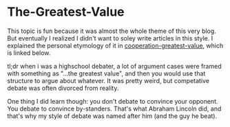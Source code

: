 # The-Greatest-Value

This topic is fun because it was almost the whole theme of this very blog.  But
eventually I realized I didn't want to soley write articles in this style.  I 
explained the personal etymology of it in [cooperation-greatest-value], which
is linked below.

tl;dr when i was a highschool debater, a lot of argument cases were framed with
something as "...the greatest value", and then you would use that structure to
argue about whatever.  It was pretty weird, but competative debate was often
divorced from reality.

One thing I did learn though: you don't debate to convince your opponent.  You
debate to convince by-standers.  That's what Abraham Lincoln did, and that's 
why my style of debate was named after him (and the guy he beat).

[cooperation-greatest-value]: /cooperation-greatest-value/ "Cooperation is the Greatest Value"
